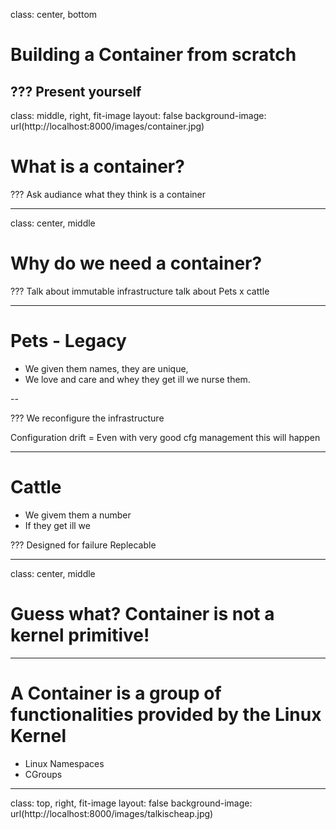 class: center, bottom


# Building a Container from scratch

???
Present yourself
---
class: middle, right, fit-image
layout: false
background-image: url(http://localhost:8000/images/container.jpg)

# What is a container?

???
Ask audiance what they think is a container

---
class: center, middle

# Why do we need a container?


???
Talk about immutable infrastructure
talk about Pets x cattle

---
# Pets - Legacy

- We given them names, they are unique, 
- We love and care and whey they get ill we nurse them.

--

???
We reconfigure the infrastructure

Configuration drift = Even with very good cfg management this will happen

---
# Cattle

- We givem them a number
- If they get ill we 

???
Designed for failure
Replecable

---
class: center, middle
# Guess what? Container is not a kernel primitive!

---

# A Container is a group of functionalities provided by the Linux Kernel

- Linux Namespaces
- CGroups

---
class: top, right, fit-image
layout: false
background-image: url(http://localhost:8000/images/talkischeap.jpg)
